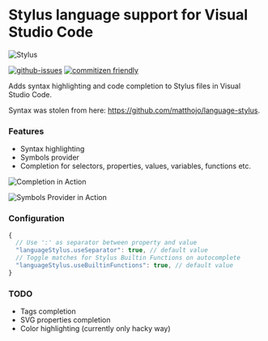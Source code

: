 # Stylus language support for Visual Studio Code

![Stylus](assets/icon.png)

[![github-issues](https://img.shields.io/github/issues/d4rkr00t/language-stylus.svg)](https://github.com/d4rkr00t/language-stylus/issues)
[![commitizen friendly](https://img.shields.io/badge/commitizen-friendly-brightgreen.svg)](http://commitizen.github.io/cz-cl)

Adds syntax highlighting and code completion to Stylus files in Visual Studio Code.

Syntax was stolen from here: https://github.com/matthojo/language-stylus.

### Features

* Syntax highlighting
* Symbols provider
* Completion for selectors, properties, values, variables, functions etc.

![Completion in Action](assets/completion.gif)

![Symbols Provider in Action](assets/symbols.gif)

### Configuration
```js
{
  // Use ':' as separator between property and value
  "languageStylus.useSeparator": true, // default value
  // Toggle matches for Stylus Builtin Functions on autocomplete
  "languageStylus.useBuiltinFunctions": true, // default value
}
```

### TODO
* Tags completion
* SVG properties completion
* Color highlighting (currently only hacky way)
